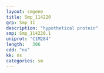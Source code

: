 ```yaml
---
layout: smgene
title: Smp_114220
grp: Smp_11
description: "hypothetical protein"
smp: Smp_114220.1
uniprot: "C1M284"
length:   306
cdd: "ns"
kk: ns
categories: sm
---
```

